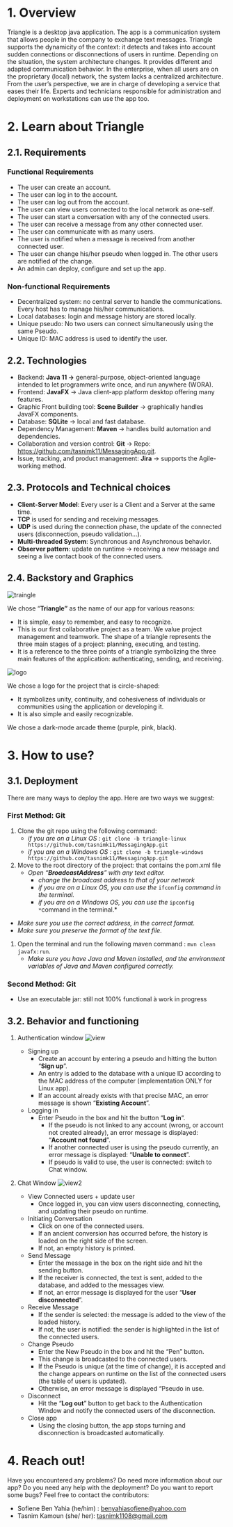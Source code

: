 # 1. Overview

Triangle is a desktop java application. The app is a communication system that allows people in the company to exchange text messages. Triangle supports the dynamicity of the context: it detects and takes into account sudden connections or disconnections of users in runtime.
Depending on the situation, the system architecture changes. It provides different and adapted communication behavior. In the enterprise, when all users are on the proprietary (local) network, the system lacks a centralized architecture.  From the user’s perspective, we are in charge of developing a service that eases their life. Experts and technicians responsible for administration and deployment on workstations can use the app too.

# 2. Learn about Triangle

## 2.1. Requirements

### F**unctional Requirements**

- The user can create an account.
- The user can log in to the account.
- The user can log out from the account.
- The user can view users connected to the local network as one-self.
- The user can start a conversation with any of the connected users.
- The user can receive a message from any other connected user.
- The user can communicate with as many users.
- The user is notified when a message is received from another connected user.
- The user can change his/her pseudo when logged in. The other users are notified of the change.
- An admin can deploy, configure and set up the app.

### **Non-functional Requirements**

- Decentralized system: no central server to handle the communications. Every host has to manage his/her communications.
- Local databases: login and message history are stored locally.
- Unique pseudo: No two users can connect simultaneously using the same Pseudo.
- Unique ID: MAC address is used to identify the user.

## 2.2. Technologies

- Backend: **Java 11 →** general-purpose, object-oriented language intended to let programmers write once, and run anywhere (WORA).
- Frontend: **JavaFX** → Java client-app platform desktop offering many features.
- Graphic Front building tool: **Scene Builder** → graphically handles JavaFX components.
- Database: **SQLite** → local and fast database.
- Dependency Management: **Maven** → handles build automation and dependencies.
- Collaboration and version control: **Git** → Repo: https://github.com/tasnimk11/MessagingApp.git.
- Issue, tracking, and product management: **Jira** → supports the Agile-working method.

## 2.3. Protocols and Technical choices

- **Client-Server Model**: Every user is a Client and a Server at the same time.
- **TCP** is used for sending and receiving messages.
- **UDP** is used during the connection phase, the update of the connected users (disconnection, pseudo validation...).
- **Multi-threaded System**: Synchronous and Asynchronous behavior.
- **Observer pattern**: update on runtime → receiving a new message and seeing a live contact book of the connected users.

## 2.4. Backstory and Graphics

![traingle](https://user-images.githubusercontent.com/99467850/214590794-4f260c2d-c105-47cd-9667-f0678a3d9bd8.png)

We chose “**Triangle”** as the name of our app for various reasons:
- It is simple, easy to remember, and easy to recognize.
- This is our first collaborative project as a team. We value project management and teamwork. The shape of a triangle represents the three main stages of a project: planning, executing, and testing.
- It is a reference to the three points of a triangle symbolizing the three main features of the application: authenticating, sending, and receiving.

![logo](https://user-images.githubusercontent.com/99467850/214590719-f5da0488-06ec-40af-9ccb-93d58de133c2.png)

We chose a logo for the project that is circle-shaped:

- It symbolizes unity, continuity, and cohesiveness of individuals or communities using the application or developing it.
- It is also simple and easily recognizable.

We chose a dark-mode arcade theme (purple, pink, black).

# 3. How to use?

## 3.1. Deployment

There are many ways to deploy the app. Here are two ways we suggest:

### **First Method: Git**

1. Clone the git repo using the following command:
    - *if you are on a Linux OS :*  `git clone -b triangle-linux https://github.com/tasnimk11/MessagingApp.git`
    - *if you are on a Windows OS :*  `git clone -b triangle-windows https://github.com/tasnimk11/MessagingApp.git`
2. Move to the root directory of the project: that contains the pom.xml file
    - *Open “**BroadcastAddress**” with any text editor.*
        - *change the broadcast address to that of your network*
        - *if you are on a Linux OS, you can use the* `ifconfig` *command in the terminal.*
        - *if you are on a Windows OS, you can use the* `ipconfig *`command in the terminal.*
- *Make sure you use the correct address, in the correct format.*
- *Make sure you preserve the format of the text file.*
1. Open the terminal and run the following maven command : `mvn clean javafx:run`*.*
    - *Make sure you have Java and Maven installed, and the environment variables of Java and Maven configured correctly.*

### **Second Method: Git**

- Use an executable jar: still not 100% functional à work in progress

## 3.2. Behavior and functioning

1. Authentication window 
![view](https://user-images.githubusercontent.com/99467850/214590937-651977d6-b31b-445c-9f31-80b6632853da.png)
    - Signing up
        - Create an account by entering a pseudo and hitting the button “**Sign up**”.
        - An entry is added to the database with a unique ID according to the MAC address of the computer (implementation ONLY for Linux app).
        - If an account already exists with that precise MAC, an error message is shown “**Existing Account**”.
    - Logging in
        - Enter Pseudo in the box and hit the button “**Log in**“.
            - If the pseudo is not linked to any account (wrong, or account not created already), an error message is displayed: “**Account not found**”.
            - If another connected user is using the pseudo currently, an error message is displayed: “**Unable to connect**”.
            - If pseudo is valid to use, the user is connected: switch to Chat window.
    
2. Chat Window 
![view2](https://user-images.githubusercontent.com/99467850/214591156-3bc9444c-058b-4b30-990f-9c2322525c23.png)
    - View Connected users + update user
        - Once logged in, you can view users disconnecting, connecting, and updating their pseudo on runtime.
    - Initiating Conversation
        - Click on one of the connected users.
        - If an ancient conversion has occurred before, the history is loaded on the right side of the screen.
        - If not, an empty history is printed.
    - Send Message
        - Enter the message in the box on the right side and hit the sending button.
        - If the receiver is connected, the text is sent, added to the database, and added to the messages view.
        - If not, an error message is displayed for the user “**User disconnected**”.
    - Receive Message
        - If the sender is selected: the message is added to the view of the loaded history.
        - If not, the user is notified: the sender is highlighted in the list of the connected users.
    - Change Pseudo
        - Enter the New Pseudo in the box and hit the “Pen” button.
        - This change is broadcasted to the connected users.
        - If the Pseudo is unique (at the time of change), it is accepted and the change appears on runtime on the list of the connected users (the table of users is updated).
        - Otherwise, an error message is displayed “Pseudo in use.
    - Disconnect
        - Hit the “**Log out**” button to get back to the Authentication Window and notify the connected users of the disconnection.
    - Close app
        - Using the closing button, the app stops turning and disconnection is broadcasted automatically.


# 4. Reach out!

Have you encountered any problems? Do need more information about our app? Do you need any help with the deployment? Do you want to report some bugs? Feel free to contact the contributors:

- Sofiene Ben Yahia (he/him) : benyahiasofiene@yahoo.com
- Tasnim Kamoun (she/ her): tasnimk1108@gmail.com
